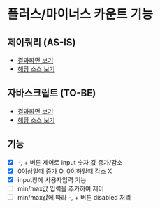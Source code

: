 # 플러스/마이너스 카운트 기능

## 제이쿼리 (AS-IS)
- [결과화면 보기](https://yeony1011.github.io/2019script_ex/190325/190325.html)
- [해당 소스 보기](https://yeony1011.github.io/2019script_ex/190325/common.js)

## 자바스크립트 (TO-BE)
- [결과화면 보기](https://yeony1011.github.io/2019script_ex/190325/190325_v2.html)
- [해당 소스 보기](https://yeony1011.github.io/2019script_ex/190325/common_v2.js)

## 기능
- [x] -, + 버튼 제어로 input 숫자 값 증가/감소
- [x] 0이상일때 증가 O, 0이하일때 감소 X
- [x] input창에 사용자입력 기능
- [ ] min/max값 입력을 추가하여 제어
- [ ] min/max값에 따라 -, + 버튼 disabled 처리